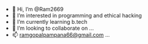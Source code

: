 - 👋 Hi, I’m @Ram2669
- 👀 I’m interested in programming and ethical hacking
- 🌱 I’m currently learning b.tech
- 💞️ I’m looking to collaborate on ...
- 📫 ramgopalpampana66@gmail.com ...

<!---
Ram2669/Ram2669 is a ✨ special ✨ repository because its `README.md` (this file) appears on your GitHub profile.
You can click the Preview link to take a look at your changes.
--->

